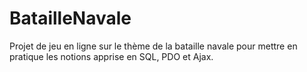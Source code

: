 # BatailleNavale
Projet de jeu en ligne sur le thème de la bataille navale pour mettre en pratique les notions apprise en SQL, PDO et Ajax.
